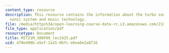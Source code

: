 ```yaml
---
content_type: resource
description: This resource contains the information about the turbo sonic whopper,
  sonic system and music technology.
file: /media/https%3A/open-learning-course-data-rc.s3.amazonaws.com/21m-380-music-and-technology-contemporary-history-and-aesthetics-fall-2009/470e490ba5ef2a150bfce6ea6e2a8716_MIT21M_380F09_lec2425.pdf
file_type: application/pdf
resourcetype: Document
title: MIT21M_380F09_lec2425.pdf
uid: 470e490b-a5ef-2a15-0bfc-e6ea6e2a8716
---
```

